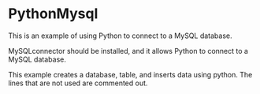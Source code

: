 # PythonMysql

This is an example of using Python to connect to a MySQL database.

MySQLconnector should be installed, and it allows Python to connect to a MySQL database.

This example creates a database, table, and inserts data using python.  The lines that are not used are commented out.
